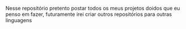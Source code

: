 Nesse repositório pretento postar todos os meus projetos doidos que eu penso em fazer, futuramente irei criar outros repositórios para outras linguagens
